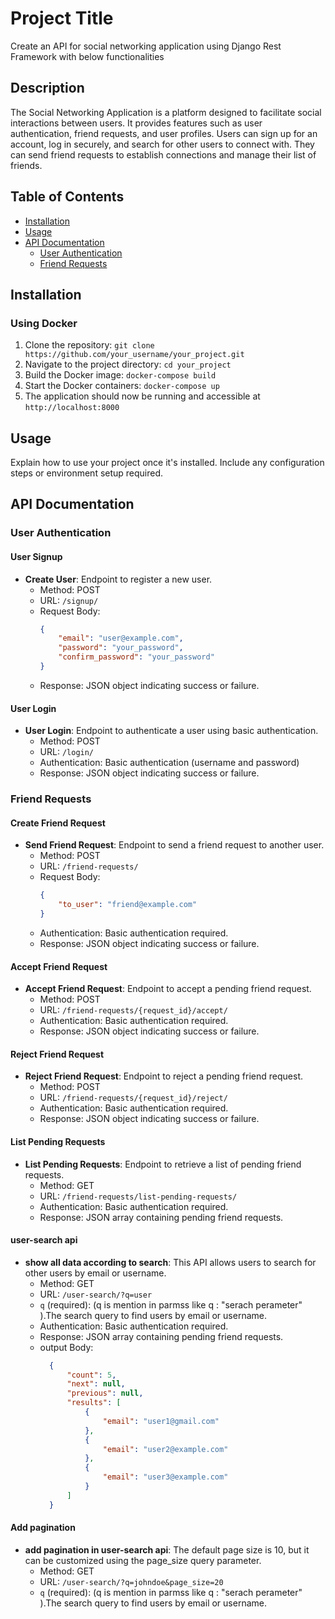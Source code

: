 # Project Title

Create an API for social networking application using Django Rest Framework with
below functionalities

## Description

The Social Networking Application is a platform designed to facilitate social interactions between users. It provides features such as user authentication, friend requests, and user profiles. Users can sign up for an account, log in securely, and search for other users to connect with. They can send friend requests to establish connections and manage their list of friends.

## Table of Contents

- [Installation](#installation)
- [Usage](#usage)
- [API Documentation](#api-documentation)
  - [User Authentication](#user-authentication)
  - [Friend Requests](#friend-requests)

## Installation

### Using Docker

1. Clone the repository: `git clone https://github.com/your_username/your_project.git`
2. Navigate to the project directory: `cd your_project`
3. Build the Docker image: `docker-compose build`
4. Start the Docker containers: `docker-compose up`
5. The application should now be running and accessible at `http://localhost:8000`

## Usage

Explain how to use your project once it's installed. Include any configuration steps or environment setup required.

## API Documentation

### User Authentication

#### User Signup

- **Create User**: Endpoint to register a new user.
  - Method: POST
  - URL: `/signup/`
  - Request Body:
    ```json
    {
        "email": "user@example.com",
        "password": "your_password",
        "confirm_password": "your_password"
    }
    ```
  - Response: JSON object indicating success or failure.

#### User Login

- **User Login**: Endpoint to authenticate a user using basic authentication.
  - Method: POST
  - URL: `/login/`
  - Authentication: Basic authentication (username and password)
  - Response: JSON object indicating success or failure.

### Friend Requests

#### Create Friend Request

- **Send Friend Request**: Endpoint to send a friend request to another user.
  - Method: POST
  - URL: `/friend-requests/`
  - Request Body:
    ```json
    {
        "to_user": "friend@example.com"
    }
    ```
  - Authentication: Basic authentication required.
  - Response: JSON object indicating success or failure.

#### Accept Friend Request

- **Accept Friend Request**: Endpoint to accept a pending friend request.
  - Method: POST
  - URL: `/friend-requests/{request_id}/accept/`
  - Authentication: Basic authentication required.
  - Response: JSON object indicating success or failure.

#### Reject Friend Request

- **Reject Friend Request**: Endpoint to reject a pending friend request.
  - Method: POST
  - URL: `/friend-requests/{request_id}/reject/`
  - Authentication: Basic authentication required.
  - Response: JSON object indicating success or failure.

#### List Pending Requests

- **List Pending Requests**: Endpoint to retrieve a list of pending friend requests.
  - Method: GET
  - URL: `/friend-requests/list-pending-requests/`
  - Authentication: Basic authentication required.
  - Response: JSON array containing pending friend requests.


#### user-search api

- **show all data according to search**: This API allows users to search for other users by email or username.
  - Method: GET
  - URL: `/user-search/?q=user`
  - `q` (required): (q is mention in parmss like q : "serach perameter" ).The search query to find users by email or username.
  - Authentication: Basic authentication required.
  - Response: JSON array containing pending friend requests.
  - output Body:
    ```json
      {
          "count": 5,
          "next": null,
          "previous": null,
          "results": [
              {
                  "email": "user1@gmail.com"
              },
              {
                  "email": "user2@example.com"
              },
              {
                  "email": "user3@example.com"
              }
          ]
      }
    ```

#### Add pagination
- **add pagination in user-search api**: The default page size is 10, but it can be customized using the page_size query parameter.
  - Method: GET
  - URL: `/user-search/?q=johndoe&page_size=20`
  - `q` (required): (q is mention in parmss like q : "serach perameter" ).The search query to find users by email or username.

